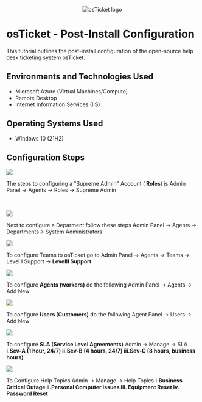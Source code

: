 <p align="center">
<img src="https://i.imgur.com/Clzj7Xs.png" alt="osTicket logo"/>
</p>

<h1>osTicket - Post-Install Configuration</h1>
This tutorial outlines the post-install configuration of the open-source help desk ticketing system osTicket.<br />

<h2>Environments and Technologies Used</h2>

- Microsoft Azure (Virtual Machines/Compute)
- Remote Desktop
- Internet Information Services (IIS)

<h2>Operating Systems Used </h2>

- Windows 10</b> (21H2)

<h2>Configuration Steps</h2>

<p>
<img src=https://i.imgur.com/CItCsJH.png/>
</p>
<p>
The  steps to configuring a "Supreme Admin" Account (<b> Roles</b>) is Admin Panel -> Agents -> Roles -> Supreme Admin
</p>
<br />
<p>
<img src=https://i.imgur.com/MKsSbep.png/>
</p>
<p>
Next to configure a Deparment follow these steps  Admin Panel -> Agents -> Departments-> System Administrators
</p>
<p> 
 <img src=https://i.imgur.com/NSWfkOn.png/>
</p>
<p>
  To configure Teams to osTicket go to Admin Panel -> Agents -> Teams -> 
  Level I Support -> <b> LevelII Support</b>
</p>
<p>
 <img src=https://i.imgur.com/W5hM6sa.png/>
</p>
<p>
 To configure <b> Agents (workers)</b> do the following Admin Panel -> Agents -> Add New
</p>
<p>
 <img src=https://i.imgur.com/sYDmj4Y.png/>
</p>
<p>
 To configure <b>Users (Customers)</b> do the following Agent Panel -> Users -> Add New

</p>
<p>
 <img src=https://i.imgur.com/NvB6L2Q.png/>
</p>
<p>
 To configure <b>SLA (Service Level Agreements)</b> Admin -> Manage -> SLA
 <b>i.Sev-A (1 hour, 24/7) ii.Sev-B (4 hours, 24/7)  iii.Sev-C (8 hours, business hours) </b>
<br />
</p>
<p><img src=https://i.imgur.com/l8JnDdl.png/>
 
</p>
<p>
 To Configure Help Topics Admin -> Manage -> Help Topics
 <b>i.Business Critical Outage ii.Personal Computer Issues iii. Equipment Reset 
 iv. Password Reset </b>
</p>
 


</p>
